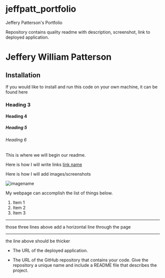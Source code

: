 # jeffpatt_portfolio
Jeffery Patterson's Portfolio

Repository contains quality readme with description, screenshot, link to deployed application.

# Jeffery William Patterson
## Installation
If you would like to install and run this code on your own machine, it can be found here 
### Heading 3
#### Heading 4
##### Heading 5
###### Heading 6

This is where we will begin our readme.

Here is how I will write links [link name](targetURL "Link title")

Here is how I will add images/screenshots

![imagename](TargetUrl)

My webpage can accomplish the list of things below.
1. Item 1
2. Item 2
3. Item 3
---
those three lines above add a horizontal line through the page
***
the line above should be thicker

* The URL of the deployed application.

* The URL of the GitHub repository that contains your code. Give the repository a unique name and include a README file that describes the project.